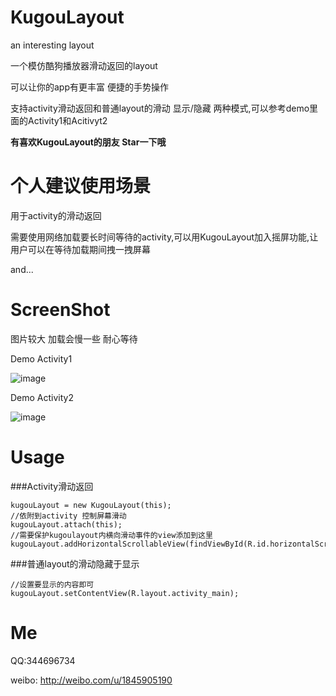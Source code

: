 # KugouLayout
an interesting layout

一个模仿酷狗播放器滑动返回的layout

可以让你的app有更丰富 便捷的手势操作

支持activity滑动返回和普通layout的滑动 显示/隐藏 两种模式,可以参考demo里面的Activity1和Acitivyt2

**有喜欢KugouLayout的朋友 Star一下哦**

# 个人建议使用场景

用于activity的滑动返回

需要使用网络加载要长时间等待的activity,可以用KugouLayout加入摇屏功能,让用户可以在等待加载期间拽一拽屏幕

and...


# ScreenShot
图片较大 加载会慢一些 耐心等待

Demo Activity1

![image](https://github.com/zhaozhentao/KugouLayout/blob/master/screenshot/screen2.gif)

Demo Activity2

![image](https://github.com/zhaozhentao/KugouLayout/blob/master/screenshot/screen1.gif)

# Usage
###Activity滑动返回

    kugouLayout = new KugouLayout(this);
    //依附到activity 控制屏幕滑动
    kugouLayout.attach(this);
    //需要保护kugoulayout内横向滑动事件的view添加到这里
    kugouLayout.addHorizontalScrollableView(findViewById(R.id.horizontalScrollView));
    
###普通layout的滑动隐藏于显示

    //设置要显示的内容即可
    kugouLayout.setContentView(R.layout.activity_main);

# Me

QQ:344696734

weibo: http://weibo.com/u/1845905190
